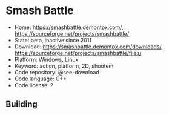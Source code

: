 # Smash Battle

- Home: https://smashbattle.demontpx.com/, https://sourceforge.net/projects/smashbattle/
- State: beta, inactive since 2011
- Download: https://smashbattle.demontpx.com/downloads/, https://sourceforge.net/projects/smashbattle/files/
- Platform: Windows, Linux
- Keyword: action, platform, 2D, shootem
- Code repository: @see-download
- Code language: C++
- Code license: ?

## Building
